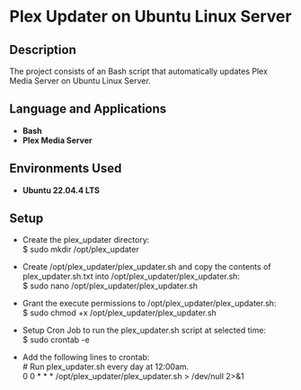 <h1>Plex Updater on Ubuntu Linux Server</h1>


<h2>Description</h2>
The project consists of an Bash script that automatically updates Plex Media Server on Ubuntu Linux Server.<br/>

<h2>Language and Applications</h2>

- <b>Bash</b>
- <b>Plex Media Server</b>

<h2>Environments Used </h2>

- <b>Ubuntu 22.04.4 LTS</b>

<h2>Setup</h2>

- Create the plex_updater directory:</br>
  $ sudo mkdir /opt/plex_updater

- Create /opt/plex_updater/plex_updater.sh and copy the contents of 
  plex_updater.sh.txt into /opt/plex_updater/plex_updater.sh:</br>
  $ sudo nano /opt/plex_updater/plex_updater.sh

- Grant the execute permissions to /opt/plex_updater/plex_updater.sh:</br>
  $ sudo chmod +x /opt/plex_updater/plex_updater.sh

- Setup Cron Job to run the plex_updater.sh script at selected time:</br>
  $ sudo crontab -e

- Add the following lines to crontab:</br>
  <span>#</span> Run plex_updater.sh every day at 12:00am.</br>
  0 0 * * * /opt/plex_updater/plex_updater.sh > /dev/null 2>&1
</br>
</br>

<!--
 ```diff
- text in red
+ text in green
! text in orange
# text in gray
@@ text in purple (and bold)@@
```
--!>
